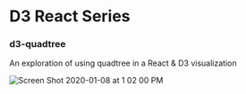 # D3 React Series
### d3-quadtree

An exploration of using quadtree in a React & D3 visualization

![Screen Shot 2020-01-08 at 1 02 00 PM](https://user-images.githubusercontent.com/1707103/72003336-23886780-3217-11ea-9fe8-4837a5152d5b.png)
